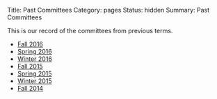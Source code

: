 Title: Past Committees
Category: pages
Status: hidden
Summary: Past Committees

This is our record of the committees from previous terms.

+ [Fall 2016]({filename}/pages/exec-F16.md)
+ [Spring 2016]({filename}/pages/exec-S16.md)
+ [Winter 2016]({filename}/pages/exec-W16.md)
+ [Fall 2015]({filename}/pages/exec-F15.md)
+ [Spring 2015]({filename}/pages/exec-S15.md)
+ [Winter 2015]({filename}/pages/exec-W15.md)
+ [Fall 2014]({filename}/pages/exec-F14.md)

